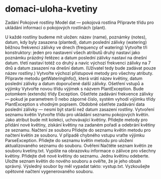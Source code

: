 # domaci-uloha-kvetiny

Zadání Pokojové rostliny
Model dat — pokojová rostlina
Připravte třídu pro ukládání informací o pokojových rostlinách (plant).

U každé rostliny budeme mít uložen:
název (name),
poznámky (notes),
datum, kdy byly zasazena (planted),
datum poslední zálivky (watering)
běžnou frekvenci zálivky ve dnech (frequency of watering)
Vytvořte tři konstruktory:
jeden pro nastavení všech atributů
druhý nastaví jako poznámku prázdný řetězec a datum poslední zálivky nastaví na dnešní datum.
třetí nastaví totéž co druhý a navíc výchozí frekvenci zálivky na 7 dnů a datum zasazení na dnešní datum. (Uživatel tedy bude zadávat pouze název rostliny.)
Vytvořte výchozí přístupové metody pro všechny atributy.
Připravte metodu getWateringInfo(), která vrátí název květiny, datum poslední zálivky a datum doporučené další zálivky.
Ošetření vstupů a výjimky
Vytvořte novou třídu výjimek s názvem PlantException. Bude potomkem (extends) třídy Exception.
Ošetřete zadávání frekvence zálivky — pokud je parametrem 0 nebo záporné číslo, systém vyhodí výjimku třídy PlantException s vhodným popisem.
Obdobně ošetřete zadávání data poslední zálivky — nesmí být starší než datum zasazení rostliny.
Vytvoření seznamu květin
Vytvořte třídu pro ukládání seznamu pokojových květin. Jako atribut bude mít kolekci, uchovávající květiny.
Přidejte metody pro přidání nové květiny, získání květiny na zadaném pořadí a odebrání květiny ze seznamu.
Načtení ze souboru
Přidejte do seznamu květin metodu pro načtení květin ze souboru.
V případě chybného vstupu vraťte výjimku ParseException.
Přidejte do seznamu květin metodu pro uložení aktualizovaného seznamu do souboru.
Ověření
Načtěte seznam květin ze souboru kvetiny.txt.
Vypište na obrazovku informace o zálivce pro všechny květiny.
Přidejte dvě nové květiny do seznamu. Jednu květinu odeberte.
Uložte seznam květin do nového souboru a ověřte, že je jeho obsah správný. Výsledný soubor by měl vypadat takto: vystup.txt.
Vyzkoušejte opětovné načtení vygenerovaného souboru.
